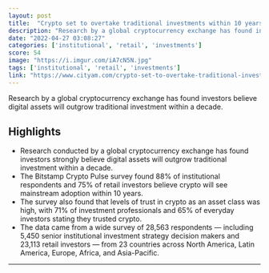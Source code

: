 ```yaml
---
layout: post
title:  "Crypto set to overtake traditional investments within 10 years, new report claims"
description: "Research by a global cryptocurrency exchange has found investors believe digital assets will outgrow traditional investment within a decade."
date: "2022-04-27 03:08:27"
categories: ['institutional', 'retail', 'investments']
score: 54
image: "https://i.imgur.com/iA7cN5N.jpg"
tags: ['institutional', 'retail', 'investments']
link: "https://www.cityam.com/crypto-set-to-overtake-traditional-investments-within-10-years-new-report-claims/"
---
```


Research by a global cryptocurrency exchange has found investors believe digital assets will outgrow traditional investment within a decade.

## Highlights

- Research conducted by a global cryptocurrency exchange has found investors strongly believe digital assets will outgrow traditional investment within a decade.
- The Bitstamp Crypto Pulse survey found 88% of institutional respondents and 75% of retail investors believe crypto will see mainstream adoption within 10 years.
- The survey also found that levels of trust in crypto as an asset class was high, with 71% of investment professionals and 65% of everyday investors stating they trusted crypto.
- The data came from a wide survey of 28,563 respondents — including 5,450 senior institutional investment strategy decision makers and 23,113 retail investors — from 23 countries across North America, Latin America, Europe, Africa, and Asia-Pacific.

---
